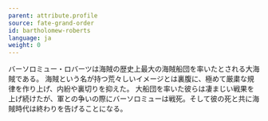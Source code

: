 ```yaml
---
parent: attribute.profile
source: fate-grand-order
id: bartholomew-roberts
language: ja
weight: 0
---
```


バーソロミュー・ロバーツは海賊の歴史上最大の海賊船団を率いたとされる大海賊である。
海賊という名が持つ荒々しいイメージとは裏腹に、極めて厳粛な規律を作り上げ、内紛や裏切りを抑えた。
大船団を率いた彼らは凄まじい戦果を上げ続けたが、軍との争いの際にバーソロミューは戦死。そして彼の死と共に海賊時代は終わりを告げることになる。
